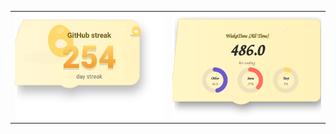 <p align="center">
  <table>
    <tr>
      <td align="center">
        <a href="https://github.com/Someshdiwan/Someshdiwan" rel="noopener">
          <img src="./streak.svg" alt="GitHub streak" width="420"/>
        </a>
      </td>
      <td align="center">
        <a href="https://wakatime.com/@SomeshDiwan" target="_blank" rel="noopener">
          <img src="./wakatime.svg" alt="WakaTime (all time)" width="420"/>
        </a>
      </td>
    </tr>
  </table>
</p>
